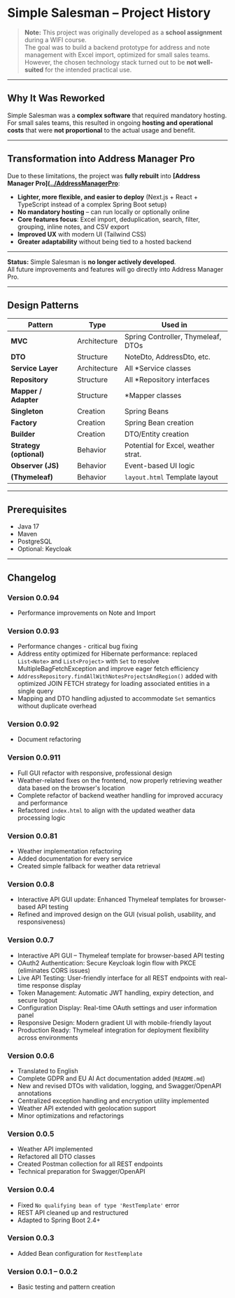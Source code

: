 # Simple Salesman – Project History

> **Note:** This project was originally developed as a **school assignment** during a WIFI course.  
> The goal was to build a backend prototype for address and note management with Excel import, optimized for small sales teams.  
> However, the chosen technology stack turned out to be **not well-suited** for the intended practical use.

---

## Why It Was Reworked
Simple Salesman was a **complex software** that required mandatory hosting.  
For small sales teams, this resulted in ongoing **hosting and operational costs** that were **not proportional** to the actual usage and benefit.

---

## Transformation into Address Manager Pro
Due to these limitations, the project was **fully rebuilt** into **[Address Manager Pro]([../AddressManagerPro](https://github.com/Yaro-bit/address-manager-pro.git)**:

- **Lighter, more flexible, and easier to deploy** (Next.js + React + TypeScript instead of a complex Spring Boot setup)  
- **No mandatory hosting** – can run locally or optionally online  
- **Core features focus**: Excel import, deduplication, search, filter, grouping, inline notes, and CSV export  
- **Improved UX** with modern UI (Tailwind CSS)  
- **Greater adaptability** without being tied to a hosted backend  

---

**Status:** Simple Salesman is **no longer actively developed**.  
All future improvements and features will go directly into Address Manager Pro.

---

## Design Patterns

| **Pattern**            | **Type**      | **Used in**                          |
|------------------------|---------------|---------------------------------------|
| **MVC**                | Architecture  | Spring Controller, Thymeleaf, DTOs   |
| **DTO**                | Structure     | NoteDto, AddressDto, etc.            |
| **Service Layer**      | Architecture  | All *Service classes                  |
| **Repository**         | Structure     | All *Repository interfaces            |
| **Mapper / Adapter**   | Structure     | *Mapper classes                       |
| **Singleton**          | Creation      | Spring Beans                          |
| **Factory**            | Creation      | Spring Bean creation                  |
| **Builder**            | Creation      | DTO/Entity creation                   |
| **Strategy (optional)**| Behavior      | Potential for Excel, weather strat.   |
| **Observer (JS)**      | Behavior      | Event-based UI logic                  |
| **(Thymeleaf)**        | Behavior      | `layout.html` Template layout         |

---

## Prerequisites
- Java 17  
- Maven  
- PostgreSQL  
- Optional: Keycloak  

---

## Changelog

### Version 0.0.94
- Performance improvements on Note and Import

### Version 0.0.93
- Performance changes - critical bug fixing
- Address entity optimized for Hibernate performance: replaced `List<Note>` and `List<Project>` with `Set` to resolve MultipleBagFetchException and improve eager fetch efficiency
- `AddressRepository.findAllWithNotesProjectsAndRegion()` added with optimized JOIN FETCH strategy for loading associated entities in a single query
- Mapping and DTO handling adjusted to accommodate `Set` semantics without duplicate overhead

### Version 0.0.92
- Document refactoring

### Version 0.0.911
- Full GUI refactor with responsive, professional design
- Weather-related fixes on the frontend, now properly retrieving weather data based on the browser's location
- Complete refactor of backend weather handling for improved accuracy and performance
- Refactored `index.html` to align with the updated weather data processing logic

### Version 0.0.81
- Weather implementation refactoring
- Added documentation for every service
- Created simple fallback for weather data retrieval

### Version 0.0.8
- Interactive API GUI update: Enhanced Thymeleaf templates for browser-based API testing
- Refined and improved design on the GUI (visual polish, usability, and responsiveness)

### Version 0.0.7
- Interactive API GUI – Thymeleaf template for browser-based API testing
- OAuth2 Authentication: Secure Keycloak login flow with PKCE (eliminates CORS issues)
- Live API Testing: User-friendly interface for all REST endpoints with real-time response display
- Token Management: Automatic JWT handling, expiry detection, and secure logout
- Configuration Display: Real-time OAuth settings and user information panel
- Responsive Design: Modern gradient UI with mobile-friendly layout
- Production Ready: Thymeleaf integration for deployment flexibility across environments

### Version 0.0.6
- Translated to English
- Complete GDPR and EU AI Act documentation added (`README.md`)
- New and revised DTOs with validation, logging, and Swagger/OpenAPI annotations
- Centralized exception handling and encryption utility implemented
- Weather API extended with geolocation support
- Minor optimizations and refactorings

### Version 0.0.5
- Weather API implemented
- Refactored all DTO classes
- Created Postman collection for all REST endpoints
- Technical preparation for Swagger/OpenAPI

### Version 0.0.4
- Fixed `No qualifying bean of type 'RestTemplate'` error
- REST API cleaned up and restructured
- Adapted to Spring Boot 2.4+

### Version 0.0.3
- Added Bean configuration for `RestTemplate`

### Version 0.0.1 – 0.0.2
- Basic testing and pattern creation
